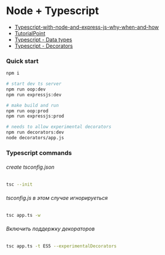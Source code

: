 # Node + Typescript 

* [Typescript-with-node-and-express-js-why-when-and-how](https://medium.com/javascript-in-plain-english/typescript-with-node-and-express-js-why-when-and-how-eb6bc73edd5d)
* [TutorialPoint](https://www.tutorialspoint.com/typescript/typescript_tuples.htm)
* [Typescript - Data types](https://metanit.com/web/typescript/2.5.php)
* [Typescript - Decorators](https://metanit.com/web/typescript/6.1.php)

### Quick start
```sh
npm i

# start dev ts server 
npm run oop:dev
npm run expressjs:dev

# make build and run 
npm run oop:prod
npm run expressjs:prod

# needs to allow experimental decorators
npm run decorators:dev
node decorators/app.js
```

### Typescript commands

###### create tsconfig.json
```sh
tsc --init 
```

###### tsconfig.js в этом случае игнорируеться
```sh
tsc app.ts -w  
```

###### Включить поддержку декораторов
```sh
tsc app.ts -t ES5 --experimentalDecorators
```

